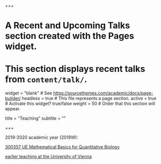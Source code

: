 +++
# A Recent and Upcoming Talks section created with the Pages widget.
# This section displays recent talks from `content/talk/`.

widget = "blank"  # See https://sourcethemes.com/academic/docs/page-builder/
headless = true  # This file represents a page section.
active = true  # Activate this widget? true/false
weight = 50  # Order that this section will appear.

title = "Teaching"
subtitle = ""

+++

2019-2020 academic year (2019W):

[300357 UE Mathematical Basics for Quantitative Biology](https://ufind.univie.ac.at/en/course.html?lv=300357&semester=2020W)  

[earlier teaching at the University of Vienna](https://ufind.univie.ac.at/en/person.html?id=51825&teaching=true)

